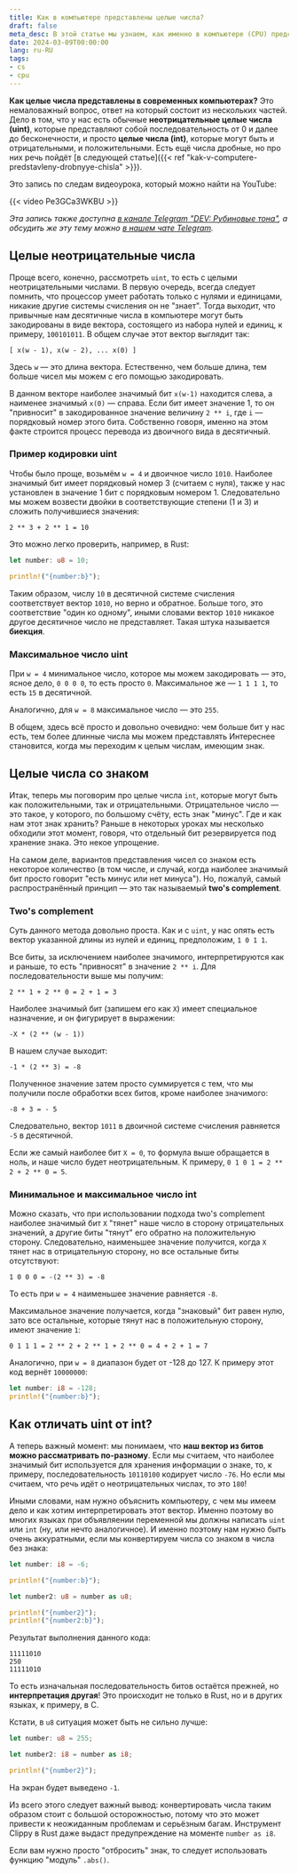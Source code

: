 ```yaml
---
title: Как в компьютере представлены целые числа?
draft: false
meta_desc: В этой статье мы узнаем, как именно в компьютере (CPU) представлены целые числа со знаком и без знака (int и uint).
date: 2024-03-09T00:00:00
lang: ru-RU
tags:
- cs
- cpu
---
```


**Как целые числа представлены в современных компьютерах?** Это немаловажный вопрос, ответ на который состоит из нескольких частей. Дело в том, что у нас есть обычные **неотрицательные целые числа (uint)**, которые представляют собой последовательность от 0 и далее до бесконечности, и просто **целые числа (int)**, которые могут быть и отрицательными, и положительными. Есть ещё числа дробные, но про них речь пойдёт [в следующей статье]({{< ref "kak-v-computere-predstavleny-drobnyye-chisla" >}}).

Это запись по следам видеоурока, который можно найти на YouTube:

{{< video Pe3GCa3WKBU >}}

*Эта запись также доступна [в канале Telegram "DEV: Рубиновые тона"](https://t.me/dev_in_ruby_colors/966), а обсудить же эту тему можно [в нашем чате Telegram](https://t.me/+MxYT6-01eeA1NTYy).*

## Целые неотрицательные числа

Проще всего, конечно, рассмотреть `uint`, то есть с целыми неотрицательными числами. В первую очередь, всегда следует помнить, что процессор умеет работать только с нулями и единицами, никакие другие системы счисления он не "знает". Тогда выходит, что привычные нам десятичные числа в компьютере могут быть закодированы в виде вектора, состоящего из набора нулей и единиц, к примеру, `100101011`. В общем случае этот вектор выглядит так:

```plain
[ x(w - 1), x(w - 2), ... x(0) ]
```

Здесь `w` &mdash; это длина вектора. Естественно, чем больше длина, тем больше чисел мы можем с его помощью закодировать. 

В данном векторе наиболее значимый бит `x(w-1)` находится слева, а наименее значимый `x(0)` &mdash; справа. Если бит имеет значение 1, то он "привносит" в закодированное значение величину `2 ** i`, где `i` &mdash; порядковый номер этого бита. Собственно говоря, именно на этом факте строится процесс перевода из двоичного вида в десятичный.

### Пример кодировки uint

Чтобы было проще, возьмём `w = 4` и двоичное число `1010`. Наиболее значимый бит имеет порядковый номер 3 (считаем с нуля), также у нас установлен в значение 1 бит с порядковым номером 1. Следовательно мы можем возвести двойки в соответствующие степени (1 и 3) и сложить получившиеся значения:

```plain
2 ** 3 + 2 ** 1 = 10
```

Это можно легко проверить, например, в Rust:

```rust
let number: u8 = 10;

println!("{number:b}");
```

Таким образом, числу `10` в десятичной системе счисления соответствует вектор `1010`, но верно и обратное. Больше того, это соответствие "один ко одному", иными словами вектор `1010` никакое другое десятичное число не представляет. Такая штука называется **биекция**.

### Максимальное число uint

При `w = 4` минимальное число, которое мы можем закодировать &mdash; это, ясное дело, `0 0 0 0`, то есть просто `0`. Максимальное же &mdash; `1 1 1 1`, то есть `15` в десятичной.

Аналогично, для `w = 8` максимальное число &mdash; это `255`.

В общем, здесь всё просто и довольно очевидно: чем больше бит у нас есть, тем более длинные числа мы можем представлять Интереснее становится, когда мы переходим к целым числам, имеющим знак.

## Целые числа со знаком

Итак, теперь мы поговорим про целые числа `int`, которые могут быть как положительными, так и отрицательными. Отрицательное число &mdash; это такое, у которого, по большому счёту, есть знак "минус". Где и как нам этот знак хранить? Раньше в некоторых уроках мы несколько обходили этот момент, говоря, что отдельный бит резервируется под хранение знака. Это некое упрощение.

На самом деле, вариантов представления чисел со знаком есть некоторое количество (в том числе, и случай, когда наиболее значимый бит просто говорит "есть минус или нет минуса"). Но, пожалуй, самый распространённый принцип &mdash; это так называемый **two's complement**.

### Two's complement

Суть данного метода довольно проста. Как и с `uint`, у нас опять есть вектор указанной длины из нулей и единиц, предположим, `1 0 1 1`.

Все биты, за исключением наиболее значимого, интерпретируются как и раньше, то есть "привносят" в значение `2 ** i`. Для последовательности выше мы получим:

```text
2 ** 1 + 2 ** 0 = 2 + 1 = 3
```

Наиболее значимый бит (запишем его как `X`) имеет специальное назначение, и он фигурирует в выражении:

```text
-X * (2 ** (w - 1))
```

В нашем случае выходит:

```text
-1 * (2 ** 3) = -8
```

Полученное значение затем просто суммируется с тем, что мы получили после обработки всех битов, кроме наиболее значимого:

```text
-8 + 3 = - 5
```

Следовательно, вектор `1011` в двоичной системе счисления равняется `-5` в десятичной.

Если же самый наиболее бит `X = 0`, то формула выше обращается в ноль, и наше число будет неотрицательным. К примеру, `0 1 0 1 = 2 ** 2 + 2 ** 0 = 5`.

### Минимальное и максимальное число int

Можно сказать, что при использовании подхода two's complement наиболее значимый бит `X` "тянет" наше число в сторону отрицательных значений, а другие биты "тянут" его обратно на положительную сторону. Следовательно, наименьшее значение получится, когда `X` тянет нас в отрицательную сторону, но все остальные биты отсутствуют:

```text
1 0 0 0 = -(2 ** 3) = -8
```

То есть при `w = 4` наименьшее значение равняется `-8`.

Максимальное значение получается, когда "знаковый" бит равен нулю, зато все остальные, которые тянут нас в положительную сторону, имеют значение `1`:

```text
0 1 1 1 = 2 ** 2 + 2 ** 1 + 2 ** 0 = 4 + 2 + 1 = 7
```

Аналогично, при `w = 8` диапазон будет от -128 до 127. К примеру этот код вернёт `10000000`:

```rust
let number: i8 = -128;
println!("{number:b}");
```

## Как отличать uint от int?

А теперь важный момент: мы понимаем, что **наш вектор из битов можно рассматривать по-разному**. Если мы считаем, что наиболее значимый бит используется для хранения информации о знаке, то, к примеру, последовательность `10110100` кодирует число `-76`. Но если мы считаем, что речь идёт о неотрицательных числах, то это `180`!

Иными словами, нам нужно объяснить компьютеру, с чем мы имеем дело и как хотим интерпретировать этот вектор. Именно поэтому во многих языках при объявляении переменной мы должны написать `uint` или `int` (ну, или нечто аналогичное). И именно поэтому нам нужно быть очень аккуратными, если мы конвертируем числа со знаком в числа без знака:

```rust
let number: i8 = -6;

println!("{number:b}");

let number2: u8 = number as u8;

println!("{number2}");
println!("{number2:b}");
```

Результат выполнения данного кода:

```text
11111010
250
11111010
```

То есть изначальная последовательность битов остаётся прежней, но **интерпретация другая**! Это происходит не только в Rust, но и в других языках, к примеру, в C.

Кстати, в `u8` ситуация может быть не сильно лучше:

```rust
let number: u8 = 255;

let number2: i8 = number as i8;

println!("{number2}");
```

На экран будет выведено `-1`.

Из всего этого следует важный вывод: конвертировать числа таким образом стоит с большой осторожностью, потому что это может привести к неожиданным проблемам и серьёзным багам. Инструмент Clippy в Rust даже выдаст предупреждение на моменте `number as i8`.

Если вам нужно просто "отбросить" знак, то следует использовать функцию "модуль" `.abs()`.